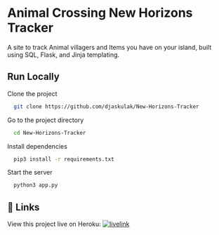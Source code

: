 
# Animal Crossing New Horizons Tracker

A site to track Animal villagers and Items you have on your island, built using SQL, Flask, and Jinja templating. 

## Run Locally

Clone the project

```bash
  git clone https://github.com/djaskulak/New-Horizons-Tracker
```

Go to the project directory

```bash
  cd New-Horizons-Tracker
```

Install dependencies

```bash
  pip3 install -r requirements.txt
```

Start the server

```bash
  python3 app.py
```


## 🔗 Links
View this project live on Heroku:
[![livelink](https://upload.wikimedia.org/wikipedia/commons/thumb/e/ec/Heroku_logo.svg/2560px-Heroku_logo.svg.png)](https://new-horizons-tracker.herokuapp.com/)
